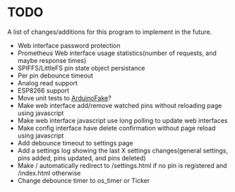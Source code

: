 # TODO
A list of changes/additions for this program to implement in the future.
 * Web interface password protection
 * Prometheus Web interface usage statistics(number of requests, and maybe response times)
 * SPIFFS/LittleFS pin state object persistance
 * Per pin debounce timeout
 * Analog read support
 * ESP8266 support
 * Move unit tests to [ArduinoFake](https://github.com/FabioBatSilva/ArduinoFake)?
 * Make web interface add/remove watched pins without reloading page using javascript
 * Make web interface javascript use long polling to update web interfaces
 * Make config interface have delete confirmation without page reload using javascript
 * Add debounce timeout to settings page
 * Add a settings log showing the last X settings changes(general settings, pins added, pins updated, and pins deleted)
 * Make / automatically redirect to /settings.html if no pin is registered and /index.html otherwise
 * Change debounce timer to os_timer or Ticker
